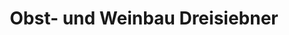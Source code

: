 ---
title: "Obst- und Weinbau Dreisiebner"
url: /ratsch-an-der-weinstrasse/obst-und-weinbau-dreisiebner/
shop: Hofladen
---
